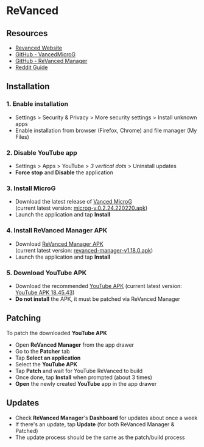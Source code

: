 # ReVanced

## Resources

- [Revanced Website](https://revanced.app/)
- [GitHub - VancedMicroG](https://github.com/TeamVanced/VancedMicroG)
- [GitHub - ReVanced Manager](https://github.com/revanced/revanced-manager)
- [Reddit Guide](https://www.reddit.com/r/revancedapp/comments/xlcny9/revanced_manager_guide_for_dummies/)

## Installation

### 1. Enable installation

- Settings > Security & Privacy > More security settings > Install unknown apps
- Enable installation from browser (Firefox, Chrome) and file manager (My Files)

### 2. Disable YouTube app

- Settings > Apps > YouTube > _3 vertical dots_ > Uninstall updates
- **Force stop** and **Disable** the application

### 3. Install **MicroG**

- Download the latest release of [Vanced MicroG](https://github.com/TeamVanced/VancedMicroG/releases/)<br>
(current latest version: [microg-v.0.2.24.220220.apk](https://github.com/TeamVanced/VancedMicroG/releases/download/v0.2.24.220220-220220001/microg.apk))
- Launch the application and tap **Install**

### 4. Install **ReVanced Manager APK**

- Download [ReVanced Manager APK](https://github.com/revanced/revanced-manager/releases)<br>
(current latest version: [revanced-manager-v1.18.0.apk](https://github.com/ReVanced/revanced-manager/releases/download/v1.18.0/revanced-manager-v1.18.0.apk))
- Launch the application and tap **Install**

### 5. Download **YouTube APK**

- Download the recommended [YouTube APK](https://www.apkmirror.com/apk/google-inc/youtube/youtube-18-45-43-release/youtube-18-45-43-android-apk-download/)
(current latest version: [YouTube APK 18.45.43](https://www.apkmirror.com/apk/google-inc/youtube/youtube-18-45-43-release/youtube-18-45-43-android-apk-download/download/?key=15ecd48092d07c2919935d1f7d2692d706ef988f&forcebaseapk=true))
- **Do not install** the APK, it must be patched via ReVanced Manager

## Patching

To patch the downloaded **YouTube APK**

- Open **ReVanced Manager** from the app drawer
- Go to the **Patcher** tab
- Tap **Select an application**
- Select the **YouTube APK**
- Tap **Patch** and wait for YouTube ReVanced to build
- Once done, tap **Install** when prompted (about 3 times)
- **Open** the newly created **YouTube** app in the app drawer

## Updates

- Check **ReVanced Manager**'s **Dashboard** for updates about once a week
- If there's an update, tap **Update** (for both ReVanced Manager & Patched)
- The update process should be the same as the patch/build process
